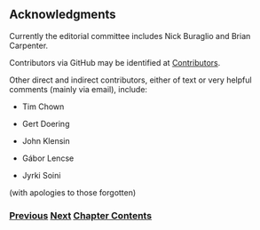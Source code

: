 ## Acknowledgments

Currently the editorial committee includes Nick Buraglio and Brian Carpenter.

Contributors via GitHub may be identified at
[Contributors](https://github.com/becarpenter/book6/graphs/contributors).

Other direct and indirect contributors, either of text or very helpful comments (mainly via email), include:

- Tim Chown

- Gert Doering

- John Klensin

- Gábor Lencse

- Jyrki Soini

(with apologies to those forgotten)

<!-- Link lines generated automatically; do not delete -->

### [<ins>Previous</ins>](How%20to%20contribute.md) [<ins>Next</ins>](Why%20version%206.md) [<ins>Chapter Contents</ins>](1.%20Introduction%20and%20Foreword.md)
